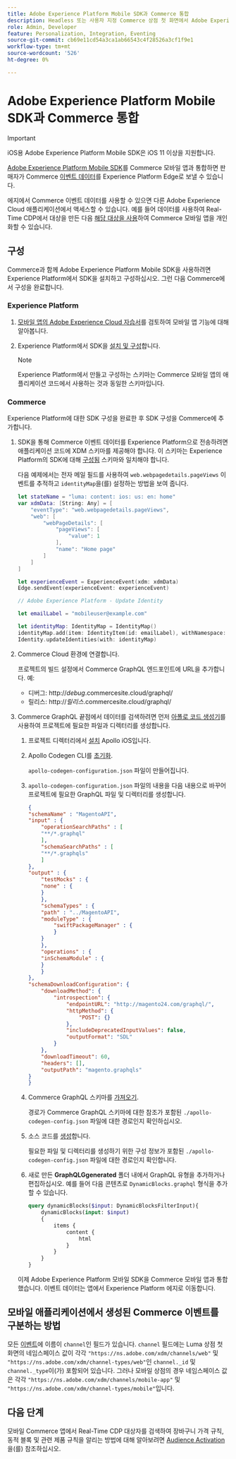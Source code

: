```yaml
---
title: Adobe Experience Platform Mobile SDK과 Commerce 통합
description: Headless 또는 사용자 지정 Commerce 상점 첫 화면에서 Adobe Experience Platform Mobile SDK을 사용하는 방법에 대해 알아봅니다.
role: Admin, Developer
feature: Personalization, Integration, Eventing
source-git-commit: cb69e11cd54a3ca1ab66543c4f28526a3cf1f9e1
workflow-type: tm+mt
source-wordcount: '526'
ht-degree: 0%

---
```


# Adobe Experience Platform Mobile SDK과 Commerce 통합

>[!IMPORTANT]
>
>iOS용 Adobe Experience Platform Mobile SDK은 iOS 11 이상을 지원합니다.

[Adobe Experience Platform Mobile SDK](https://developer.adobe.com/client-sdks/home/)를 Commerce 모바일 앱과 통합하면 판매자가 Commerce [이벤트 데이터](events.md)를 Experience Platform Edge로 보낼 수 있습니다.

에지에서 Commerce 이벤트 데이터를 사용할 수 있으면 다른 Adobe Experience Cloud 애플리케이션에서 액세스할 수 있습니다. 예를 들어 데이터를 사용하여 Real-Time CDP에서 대상을 만든 다음 [해당 대상을 사용](https://experienceleague.adobe.com/docs/commerce-admin/customers/audience-activation.html)하여 Commerce 모바일 앱을 개인화할 수 있습니다.

## 구성

Commerce과 함께 Adobe Experience Platform Mobile SDK을 사용하려면 Experience Platform에서 SDK을 설치하고 구성하십시오. 그런 다음 Commerce에서 구성을 완료합니다.

### Experience Platform

1. [모바일 앱의 Adobe Experience Cloud 자습서](https://experienceleague.adobe.com/docs/platform-learn/implement-mobile-sdk/overview.html)를 검토하여 모바일 앱 기능에 대해 알아봅니다.

1. Experience Platform에서 SDK을 [설치 및 구성](https://developer.adobe.com/client-sdks/documentation/getting-started/)합니다.

   >[!NOTE]
   >
   >Experience Platform에서 만들고 구성하는 스키마는 Commerce 모바일 앱의 애플리케이션 코드에서 사용하는 것과 동일한 스키마입니다.

### Commerce

Experience Platform에 대한 SDK 구성을 완료한 후 SDK 구성을 Commerce에 추가합니다.

1. SDK을 통해 Commerce 이벤트 데이터를 Experience Platform으로 전송하려면 애플리케이션 코드에 XDM 스키마를 제공해야 합니다. 이 스키마는 Experience Platform의 SDK에 대해 [구성됨](https://developer.adobe.com/client-sdks/home/getting-started/set-up-schemas-and-datasets/) 스키마와 일치해야 합니다.

   다음 예제에서는 전자 메일 필드를 사용하여 `web.webpagedetails.pageViews` 이벤트를 추적하고 `identityMap`을(를) 설정하는 방법을 보여 줍니다.

   ```swift
   let stateName = "luma: content: ios: us: en: home"
   var xdmData: [String: Any] = [
       "eventType": "web.webpagedetails.pageViews",
       "web": [
           "webPageDetails": [
               "pageViews": [
                   "value": 1
               ],
               "name": "Home page"
           ]
       ]
   ]
   
   let experienceEvent = ExperienceEvent(xdm: xdmData)
   Edge.sendEvent(experienceEvent: experienceEvent)
   
   // Adobe Experience Platform - Update Identity
   
   let emailLabel = "mobileuser@example.com"
   
   let identityMap: IdentityMap = IdentityMap()
   identityMap.add(item: IdentityItem(id: emailLabel), withNamespace: "Email")
   Identity.updateIdentities(with: identityMap)
   ```

1. Commerce Cloud 환경에 연결합니다.

   프로젝트의 빌드 설정에서 Commerce GraphQL 엔드포인트에 URL을 추가합니다. 예:

   - 디버그: http://_debug_.commercesite.cloud/graphql/
   - 릴리스: http://_릴리스_.commercesite.cloud/graphql/

1. Commerce GraphQL 끝점에서 데이터를 검색하려면 먼저 [아폴로 코드 생성기](https://www.apollographql.com/docs/ios/)를 사용하여 프로젝트에 필요한 파일과 디렉터리를 생성합니다.

   1. 프로젝트 디렉터리에서 [설치](https://www.apollographql.com/docs/ios/get-started#1-install-the-apollo-frameworks) Apollo iOS입니다.

   1. Apollo Codegen CLI를 [초기화](https://www.apollographql.com/docs/ios/code-generation/codegen-cli/#initialize).

      `apollo-codegen-configuration.json` 파일이 만들어집니다.

   1. `apollo-codegen-configuration.json` 파일의 내용을 다음 내용으로 바꾸어 프로젝트에 필요한 GraphQL 파일 및 디렉터리를 생성합니다.

      ```json
      {
      "schemaName" : "MagentoAPI",
      "input" : {
          "operationSearchPaths" : [
          "**/*.graphql"
          ],
          "schemaSearchPaths" : [
          "**/*.graphqls"
          ]
      },
      "output" : {
          "testMocks" : {
          "none" : {
          }
          },
          "schemaTypes" : {
          "path" : "../MagentoAPI",
          "moduleType" : {
              "swiftPackageManager" : {
              }
          }
          },
          "operations" : {
          "inSchemaModule" : {
          }
          }
      },
      "schemaDownloadConfiguration": {
          "downloadMethod": {
              "introspection": {
                  "endpointURL": "http://magento24.com/graphql/",
                  "httpMethod": {
                      "POST": {}
                  },
                  "includeDeprecatedInputValues": false,
                  "outputFormat": "SDL"
              }
          },
          "downloadTimeout": 60,
          "headers": [],
          "outputPath": "magento.graphqls"
      }
      }
      ```

   1. Commerce GraphQL 스키마를 [가져오기](https://www.apollographql.com/docs/ios/code-generation/codegen-cli/#fetch-schema).

      경로가 Commerce GraphQL 스키마에 대한 참조가 포함된 `./apollo-codegen-config.json` 파일에 대한 경로인지 확인하십시오.

   1. 소스 코드를 [생성](https://www.apollographql.com/docs/ios/code-generation/codegen-cli/#generate)합니다.

      필요한 파일 및 디렉터리를 생성하기 위한 구성 정보가 포함된 `./apollo-codegen-config.json` 파일에 대한 경로인지 확인합니다.

   1. 새로 만든 **GraphQLGgenerated** 폴더 내에서 GraphQL 유형을 추가하거나 편집하십시오. 예를 들어 다음 콘텐츠로 `DynamicBlocks.graphql` 형식을 추가할 수 있습니다.

      ```graphql
      query dynamicBlocks($input: DynamicBlocksFilterInput){
          dynamicBlocks(input: $input)
          {
              items {
                  content {
                      html
                  }
              }
          }
      }
      ```

   이제 Adobe Experience Platform 모바일 SDK을 Commerce 모바일 앱과 통합했습니다. 이벤트 데이터는 앱에서 Experience Platform 에지로 이동합니다.

## 모바일 애플리케이션에서 생성된 Commerce 이벤트를 구분하는 방법

모든 [이벤트](events.md)에 이름이 `channel`인 필드가 있습니다. `channel` 필드에는 Luma 상점 첫 화면의 네임스페이스 값이 각각 `"https://ns.adobe.com/xdm/channels/web"` 및 `"https://ns.adobe.com/xdm/channel-types/web"`인 `channel._id` 및 `channel._type`이(가) 포함되어 있습니다. 그러나 모바일 상점의 경우 네임스페이스 값은 각각 `"https://ns.adobe.com/xdm/channels/mobile-app"` 및 `"https://ns.adobe.com/xdm/channel-types/mobile"`입니다.

## 다음 단계

모바일 Commerce 앱에서 Real-Time CDP 대상자를 검색하여 장바구니 가격 규칙, 동적 블록 및 관련 제품 규칙을 알리는 방법에 대해 알아보려면 [Audience Activation](https://experienceleague.adobe.com/docs/commerce-admin/customers/audience-activation.html#retrieve-audiences-using-the-adobe-experience-platform-mobile-sdk)을(를) 참조하십시오.

